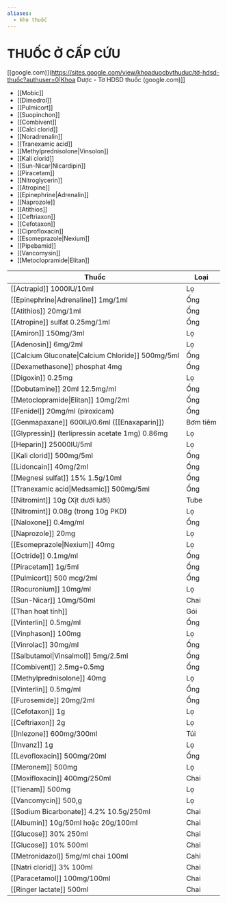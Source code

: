 ```yaml
---
aliases:
  - kho thuốc
---
```

# THUỐC Ở CẤP CỨU


[[google.com)](https://sites.google.com/view/khoaduocbvthuduc/tờ-hdsd-thuốc?authuser=0|Khoa Dược - Tờ HDSD thuốc (google.com)]]

- [[Mobic]]
- [[Dimedrol]]
- [[Pulmicort]]
- [[Suopinchon]]
- [[Combivent]]
- [[Calci clorid]]
- [[Noradrenalin]]
- [[Tranexamic acid]]
- [[Methylprednisolone|Vinsolon]]
- [[Kali clorid]]
- [[Sun-Nicar|Nicardipin]]
- [[Piracetam]]
- [[Nitroglycerin]]
- [[Atropine]]
- [[Epinephrine|Adrenalin]]
- [[Naprozole]]
- [[Atithios]]
- [[Ceftriaxon]]
- [[Cefotaxon]]
- [[Ciprofloxacin]]
- [[Esomeprazole|Nexium]]
- [[Pipebamid]]
- [[Vancomysin]]
- [[Metoclopramide|Elitan]]


| Thuốc                                             | Loại     |
| ------------------------------------------------- | -------- |
| [[Actrapid]] 1000IU/10ml                          | Lọ       |
| [[Epinephrine\|Adrenaline]] 1mg/1ml               | Ống      |
| [[Atithios]] 20mg/1ml                             | Ống      |
| [[Atropine]] sulfat 0.25mg/1ml                    | Ống      |
| [[Amiron]] 150mg/3ml                              | Lọ       |
| [[Adenosin]] 6mg/2ml                              | Lọ       |
| [[Calcium Gluconate\|Calcium Chloride]] 500mg/5ml | Ống      |
| [[Dexamethasone]] phosphat 4mg                    | Ống      |
| [[Digoxin]] 0.25mg                                | Lọ       |
| [[Dobutamine]] 20ml 12.5mg/ml                     | Ống      |
| [[Metoclopramide\|Elitan]] 10mg/2ml               | Ống      |
| [[Fenidel]] 20mg/ml (piroxicam)                   | Ống      |
| [[Genmapaxane]] 600IU/0.6ml ([[Enaxaparin]])      | Bơm tiêm |
| [[Glypressin]] (terlipressin acetate 1mg) 0.86mg  | Lọ       |
| [[Heparin]] 25000IU/5ml                           | Lọ       |
| [[Kali clorid]] 500mg/5ml                         | Ống      |
| [[Lidoncain]] 40mg/2ml                            | Ống      |
| [[Megnesi sulfat]] 15% 1.5g/10ml                  | Ống      |
| [[Tranexamic acid\|Medsamic]] 500mg/5ml           | Ống      |
| [[Nitromint]] 10g (Xịt dưới lưỡi)                 | Tube     |
| [[Nitromint]] 0.08g (trong 10g PKD)               | Lọ       |
| [[Naloxone]] 0.4mg/ml                             | Ống      |
| [[Naprozole]] 20mg                                | Lọ       |
| [[Esomeprazole\|Nexium]] 40mg                     | Lọ       |
| [[Octride]] 0.1mg/ml                              | Ống      |
| [[Piracetam]] 1g/5ml                              | Ống      |
| [[Pulmicort]] 500 mcg/2ml                         | Ống      |
| [[Rocuronium]] 10mg/ml                            | Lọ       |
| [[Sun-Nicar]] 10mg/50ml                           | Chai     |
| [[Than hoạt tính]]                                | Gói      |
| [[Vinterlin]] 0.5mg/ml                            | Ống      |
| [[Vinphason]] 100mg                               | Lọ       |
| [[Vinrolac]] 30mg/ml                              | Ống      |
| [[Salbutamol\|Vinsalmol]] 5mg/2.5ml               | Ống      |
| [[Combivent]] 2.5mg+0.5mg                         | Ống      |
| [[Methylprednisolone]] 40mg                       | Lọ       |
| [[Vinterlin]] 0.5mg/ml                            | Ống      |
| [[Furosemide]] 20mg/2ml                           | Ống      |
| [[Cefotaxon]] 1g                                  | Lọ       |
| [[Ceftriaxon]] 2g                                 | Lọ       |
| [[Inlezone]] 600mg/300ml                          | Túi      |
| [[Invanz]] 1g                                     | Lọ       |
| [[Levofloxacin]] 500mg/20ml                       | Ống      |
| [[Meronem]] 500mg                                 | Lọ       |
| [[Moxifloxacin]] 400mg/250ml                      | Chai     |
| [[Tienam]] 500mg                                  | Lọ       |
| [[Vancomycin]] 500,g                              | Lọ       |
| [[Sodium Bicarbonate]] 4.2% 10.5g/250ml           | Chai     |
| [[Albumin]] 10g/50ml hoặc 20g/100ml               | Chai     |
| [[Glucose]] 30% 250ml                             | Chai     |
| [[Glucose]] 10% 500ml                             | Chai     |
| [[Metronidazol]] 5mg/ml chai 100ml                | Cahi     |
| [[Natri clorid]] 3% 100ml                         | Chai     |
| [[Paracetamol]] 100mg/100ml                       | Chai     |
| [[Ringer lactate]] 500ml                          | Chai     |
